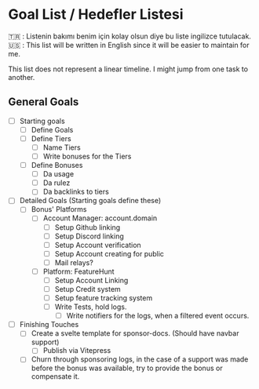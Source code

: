 # Goal List / Hedefler Listesi

:tr: : Listenin bakımı benim için kolay olsun diye bu liste ingilizce tutulacak.
:us: : This list will be written in English since it will be easier to maintain for me.

This list does not represent a linear timeline. I might jump from one task to another.

## General Goals

- [ ] Starting goals
  - [ ] Define Goals
  - [ ] Define Tiers
    - [ ] Name Tiers
    - [ ] Write bonuses for the Tiers
  - [ ] Define Bonuses
    - [ ] Da usage
    - [ ] Da rulez
    - [ ] Da backlinks to tiers

- [ ] Detailed Goals (Starting goals define these)
  - [ ] Bonus' Platforms
    - [ ] Account Manager: account.domain
      - [ ] Setup Github linking
      - [ ] Setup Discord linking
      - [ ] Setup Account verification
      - [ ] Setup Account creating for public
      - [ ] Mail relays?
    - [ ] Platform: FeatureHunt
      - [ ] Setup Account Linking
      - [ ] Setup Credit system
      - [ ] Setup feature tracking system
      - [ ] Write Tests, hold logs.
        - [ ] Write notifiers for the logs, when a filtered event occurs.

- [ ] Finishing Touches
  - [ ] Create a svelte template for sponsor-docs. (Should have navbar support)
    - [ ] Publish via Vitepress
  - [ ] Churn through sponsoring logs, in the case of a support was made before the bonus was available, try to provide the bonus or compensate it.
